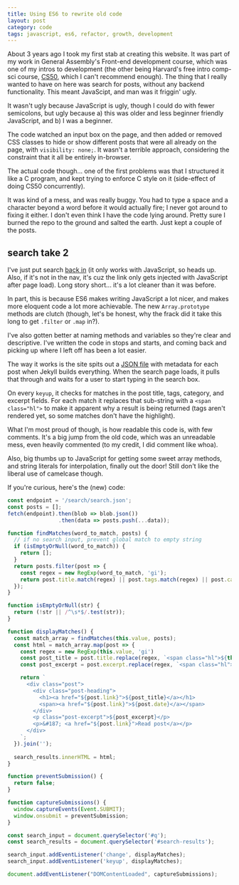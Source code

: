 ```yaml
---
title: Using ES6 to rewrite old code
layout: post
category: code
tags: javascript, es6, refactor, growth, development
---
```


About 3 years ago I took my first stab at creating this website. It was part of my work in General Assembly's Front-end development course, which was one of my intros to development (the other being Harvard's free intro comp-sci course, [CS50](https://www.edx.org/course/introduction-computer-science-harvardx-cs50x), which I can't recommend enough). The thing that I really wanted to have on here was search for posts, without any backend functionality. This meant JavaScipt, and man was it friggin' ugly.

<!-- more -->

It wasn't ugly because JavaScript is ugly, though I could do with fewer semicolons, but ugly because a) this was older and less beginner friendly JavaScript, and b) I was a beginner.

The code watched an input box on the page, and then added or removed CSS classes to hide or show different posts that were all already on the page, with `visibility: none;`. It wasn't a terrible approach, considering the constraint that it all be entirely in-browser.

The actual code though... one of the first problems was that I structured it like a C program, and kept trying to enforce C style on it (side-effect of doing CS50 concurrently).

It was kind of a mess, and was really buggy. You had to type a space and a character beyond a word before it would actually fire; I never got around to fixing it either. I don't even think I have the code lying around. Pretty sure I burned the repo to the ground and salted the earth. Just kept a couple of the posts.

## search take 2

I've just put search [back in](/search/) (it only works with JavaScript, so heads up. Also, if it's not in the nav, it's cuz the link only gets injected with JavaScript after page load). Long story short... it's a lot cleaner than it was before.

In part, this is because ES6 makes writing JavaScript a lot nicer, and makes more eloquent code a lot more achievable. The new `Array.prototype` methods are clutch (though, let's be honest, why the frack did it take this long to get `.filter` or `.map` in?).

I've also gotten better at naming methods and variables so they're clear and descriptive. I've written the code in stops and starts, and coming back and picking up where I left off has been a lot easier.

The way it works is the site spits out a [JSON file](/search/search.json) with metadata for each post when Jekyll builds everything. When the search page loads, it pulls that through and waits for a user to start typing in the search box. 

On every `keyup`, it checks for matches in the post title, tags, category, and excerpt fields. For each match it replaces that sub-string with a `<span class="hl">` to make it apparent why a result is being returned (tags aren't rendered yet, so some matches don't have the highlight).

What I'm most proud of though, is how readable this code is, with few comments. It's a big jump from the old code, which was an unreadable mess, even heavily commented (to my credit, I did comment like whoa).

Also, big thumbs up to JavaScript for getting some sweet array methods, and string literals for interpolation, finally out the door! Still don't like the liberal use of camelcase though.

If you're curious, here's the (new) code:

```javascript
const endpoint = '/search/search.json';
const posts = [];
fetch(endpoint).then(blob => blob.json())
                .then(data => posts.push(...data));

function findMatches(word_to_match, posts) {
  // if no search input, prevent global match to empty string
  if (isEmptyOrNull(word_to_match)) {
    return [];
  }
  return posts.filter(post => {
    const regex = new RegExp(word_to_match, 'gi');
    return post.title.match(regex) || post.tags.match(regex) || post.categories.match(regex)
  });
}

function isEmptyOrNull(str) {
  return (!str || /^\s*$/.test(str));
}

function displayMatches() {
  const match_array = findMatches(this.value, posts);
  const html = match_array.map(post => {
    const regex = new RegExp(this.value, 'gi')
    const post_title = post.title.replace(regex, `<span class="hl">${this.value}</span>`);
    const post_excerpt = post.excerpt.replace(regex, `<span class="hl">${this.value}</span>`);

    return `
      <div class="post">
        <div class="post-heading">
          <h1><a href="${post.link}">${post_title}</a></h1>
          <span><a href="${post.link}">${post.date}</a></span>
        </div>
        <p class="post-excerpt">${post_excerpt}</p>
        <p>&#187; <a href="${post.link}">Read post</a></p>
      </div>
    `;
  }).join('');
  
  search_results.innerHTML = html;
}

function preventSubmission() {
  return false;
}

function captureSubmissions() {
  window.captureEvents(Event.SUBMIT);
  window.onsubmit = preventSubmission;
}

const search_input = document.querySelector('#q');
const search_results = document.querySelector('#search-results');

search_input.addEventListener('change', displayMatches);
search_input.addEventListener('keyup', displayMatches);

document.addEventListener("DOMContentLoaded", captureSubmissions);
```

